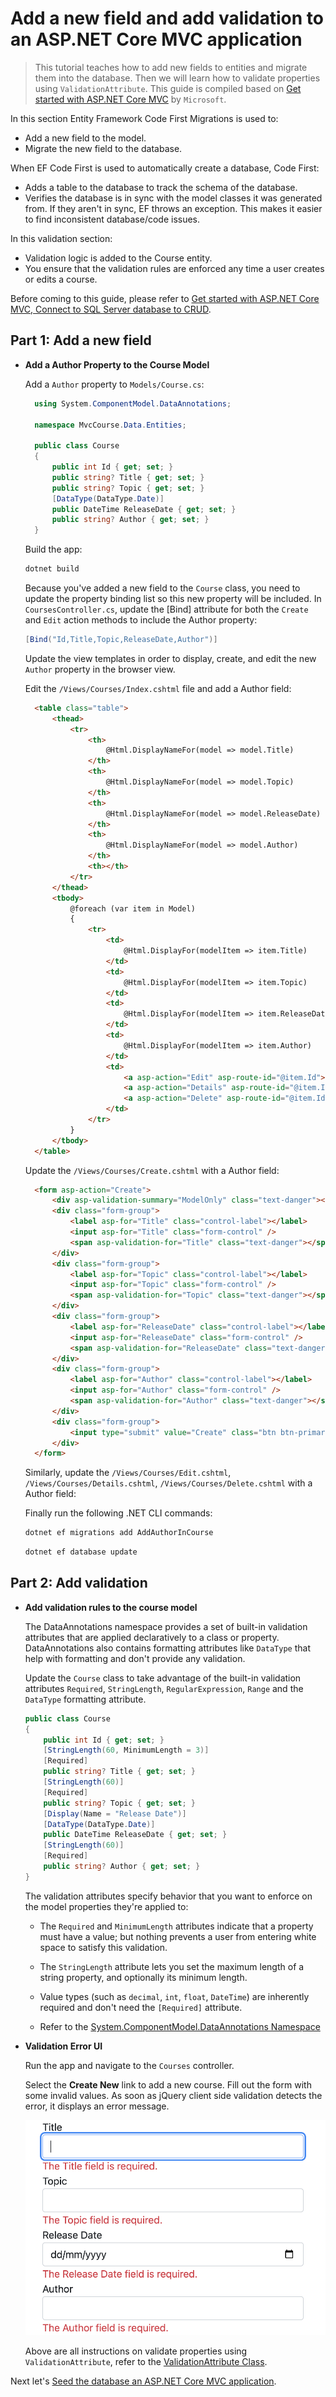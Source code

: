 # Add a new field and add validation to an ASP.NET Core MVC application

>This tutorial teaches how to add new fields to entities and migrate them into the database. Then we will learn how to validate properties using `ValidationAttribute`. This guide is compiled based on [Get started with ASP.NET Core MVC](https://learn.microsoft.com/en-us/aspnet/core/tutorials/first-mvc-app/start-mvc?view=aspnetcore-8.0&tabs=visual-studio-code) by `Microsoft`.

In this section Entity Framework Code First Migrations is used to:

- Add a new field to the model.
- Migrate the new field to the database.

When EF Code First is used to automatically create a database, Code First:

- Adds a table to the database to track the schema of the database.
- Verifies the database is in sync with the model classes it was generated from. If they aren't in sync, EF throws an exception. This makes it easier to find inconsistent database/code issues.

In this validation section:

- Validation logic is added to the Course entity.
- You ensure that the validation rules are enforced any time a user creates or edits a course.

Before coming to this guide, please refer to [Get started with ASP.NET Core MVC, Connect to SQL Server database to CRUD](https://github.com/NguyenPhuDuc307/get-started-dotnet-mvc).

## Part 1: Add a new field

- **Add a Author Property to the Course Model**

  Add a `Author` property to `Models/Course.cs`:

  ```c#
    using System.ComponentModel.DataAnnotations;

    namespace MvcCourse.Data.Entities;

    public class Course
    {
        public int Id { get; set; }
        public string? Title { get; set; }
        public string? Topic { get; set; }
        [DataType(DataType.Date)]
        public DateTime ReleaseDate { get; set; }
        public string? Author { get; set; }
    }
  ```

  Build the app:

  ```bash
  dotnet build
  ```

  Because you've added a new field to the `Course` class, you need to update the property binding list so this new property will be included. In `CoursesController.cs`, update the [Bind] attribute for both the `Create` and `Edit` action methods to include the Author property:

  ```c#
  [Bind("Id,Title,Topic,ReleaseDate,Author")]
  ```

  Update the view templates in order to display, create, and edit the new `Author` property in the browser view.

  Edit the `/Views/Courses/Index.cshtml` file and add a Author field:

  ```html
    <table class="table">
        <thead>
            <tr>
                <th>
                    @Html.DisplayNameFor(model => model.Title)
                </th>
                <th>
                    @Html.DisplayNameFor(model => model.Topic)
                </th>
                <th>
                    @Html.DisplayNameFor(model => model.ReleaseDate)
                </th>
                <th>
                    @Html.DisplayNameFor(model => model.Author)
                </th>
                <th></th>
            </tr>
        </thead>
        <tbody>
            @foreach (var item in Model)
            {
                <tr>
                    <td>
                        @Html.DisplayFor(modelItem => item.Title)
                    </td>
                    <td>
                        @Html.DisplayFor(modelItem => item.Topic)
                    </td>
                    <td>
                        @Html.DisplayFor(modelItem => item.ReleaseDate)
                    </td>
                    <td>
                        @Html.DisplayFor(modelItem => item.Author)
                    </td>
                    <td>
                        <a asp-action="Edit" asp-route-id="@item.Id">Edit</a> |
                        <a asp-action="Details" asp-route-id="@item.Id">Details</a> |
                        <a asp-action="Delete" asp-route-id="@item.Id">Delete</a>
                    </td>
                </tr>
            }
        </tbody>
    </table>
  ```

  Update the `/Views/Courses/Create.cshtml` with a Author field:

  ```html
    <form asp-action="Create">
        <div asp-validation-summary="ModelOnly" class="text-danger"></div>
        <div class="form-group">
            <label asp-for="Title" class="control-label"></label>
            <input asp-for="Title" class="form-control" />
            <span asp-validation-for="Title" class="text-danger"></span>
        </div>
        <div class="form-group">
            <label asp-for="Topic" class="control-label"></label>
            <input asp-for="Topic" class="form-control" />
            <span asp-validation-for="Topic" class="text-danger"></span>
        </div>
        <div class="form-group">
            <label asp-for="ReleaseDate" class="control-label"></label>
            <input asp-for="ReleaseDate" class="form-control" />
            <span asp-validation-for="ReleaseDate" class="text-danger"></span>
        </div>
        <div class="form-group">
            <label asp-for="Author" class="control-label"></label>
            <input asp-for="Author" class="form-control" />
            <span asp-validation-for="Author" class="text-danger"></span>
        </div>
        <div class="form-group">
            <input type="submit" value="Create" class="btn btn-primary" />
        </div>
    </form>
  ```

  Similarly, update the `/Views/Courses/Edit.cshtml`, `/Views/Courses/Details.cshtml`, `/Views/Courses/Delete.cshtml` with a Author field:

  Finally run the following .NET CLI commands:

  ```bash
  dotnet ef migrations add AddAuthorInCourse
  ```

  ```bash
  dotnet ef database update
  ```

## Part 2: Add validation

- **Add validation rules to the course model**

    The DataAnnotations namespace provides a set of built-in validation attributes that are applied declaratively to a class or property. DataAnnotations also contains formatting attributes like `DataType` that help with formatting and don't provide any validation.

    Update the `Course` class to take advantage of the built-in validation attributes `Required`, `StringLength`, `RegularExpression`, `Range` and the `DataType` formatting attribute.

    ```c#
    public class Course
    {
        public int Id { get; set; }
        [StringLength(60, MinimumLength = 3)]
        [Required]
        public string? Title { get; set; }
        [StringLength(60)]
        [Required]
        public string? Topic { get; set; }
        [Display(Name = "Release Date")]
        [DataType(DataType.Date)]
        public DateTime ReleaseDate { get; set; }
        [StringLength(60)]
        [Required]
        public string? Author { get; set; }
    }
    ```

    The validation attributes specify behavior that you want to enforce on the model properties they're applied to:

  - The `Required` and `MinimumLength` attributes indicate that a property must have a value; but nothing prevents a user from entering white space to satisfy this validation.

  - The `StringLength` attribute lets you set the maximum length of a string property, and optionally its minimum length.

  - Value types (such as `decimal`, `int`, `float`, `DateTime`) are inherently required and don't need the `[Required]` attribute.
  - Refer to the [System.ComponentModel.DataAnnotations Namespace](https://learn.microsoft.com/en-us/dotnet/api/system.componentmodel.dataannotations)
  
- **Validation Error UI**
  
  Run the app and navigate to the `Courses` controller.

  Select the **Create New** link to add a new course. Fill out the form with some invalid values. As soon as jQuery client side validation detects the error, it displays an error message.

  ![Validation Error UI](resources/validation-create.png)

    Above are all instructions on validate properties using `ValidationAttribute`, refer to the [ValidationAttribute Class](https://learn.microsoft.com/en-us/dotnet/api/system.componentmodel.dataannotations.validationattribute?view=net-8.0).

Next let's [Seed the database an ASP.NET Core MVC application](https://github.com/NguyenPhuDuc307/seed-the-database).
